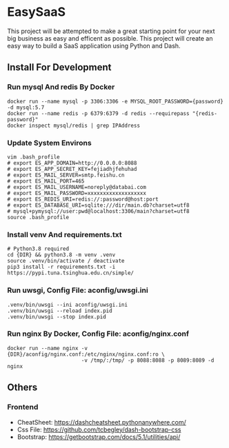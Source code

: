 # EasySaaS

This project will be attempted to make a great starting point for your next big business as easy and efficent as possible. This project will create an easy way to build a SaaS
application using Python and Dash.

## Install For Development

### Run mysql And redis By Docker

```
docker run --name mysql -p 3306:3306 -e MYSQL_ROOT_PASSWORD={password} -d mysql:5.7
docker run --name redis -p 6379:6379 -d redis --requirepass "{redis-password}"
docker inspect mysql/redis | grep IPAddress
```

### Update System Environs

```
vim .bash_profile
# export ES_APP_DOMAIN=http://0.0.0.0:8088
# export ES_APP_SECRET_KEY=fejiadhjfehuhad
# export ES_MAIL_SERVER=smtp.feishu.cn
# export ES_MAIL_PORT=465
# export ES_MAIL_USERNAME=noreply@databai.com
# export ES_MAIL_PASSWORD=xxxxxxxxxxxxxxxxxxx
# export ES_REDIS_URI=redis://:password@host:port
# export ES_DATABASE_URI=sqlite:///dir/main.db?charset=utf8
# mysql+pymysql://user:pwd@localhost:3306/main?charset=utf8
source .bash_profile
```

### Install venv And requirements.txt

```
# Python3.8 required
cd {DIR} && python3.8 -m venv .venv
source .venv/bin/activate / deactivate
pip3 install -r requirements.txt -i https://pypi.tuna.tsinghua.edu.cn/simple/
```

### Run uwsgi, Config File: aconfig/uwsgi.ini

```
.venv/bin/uwsgi --ini aconfig/uwsgi.ini
.venv/bin/uwsgi --reload index.pid
.venv/bin/uwsgi --stop index.pid
```

### Run nginx By Docker, Config File: aconfig/nginx.conf

```
docker run --name nginx -v {DIR}/aconfig/nginx.conf:/etc/nginx/nginx.conf:ro \ 
                        -v /tmp/:/tmp/ -p 8088:8088 -p 8089:8089 -d nginx
```

## Others

### Frontend

- CheatSheet: https://dashcheatsheet.pythonanywhere.com/
- Css File: https://github.com/tcbegley/dash-bootstrap-css
- Bootstrap: https://getbootstrap.com/docs/5.1/utilities/api/
